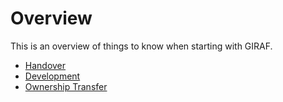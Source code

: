 # Overview

This is an overview of things to know when starting with GIRAF. 

- [Handover](./handover.md)    
- [Development](./development.md)    
- [Ownership Transfer](./ownership_transfer.md)    